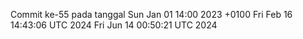 Commit ke-55 pada tanggal Sun Jan 01 14:00 2023 +0100
Fri Feb 16 14:43:06 UTC 2024
Fri Jun 14 00:50:21 UTC 2024
